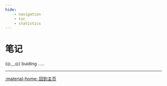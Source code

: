 ```yaml
---
hide:
    - navigation
    - toc
    - statistics
---
```

# 笔记

<link rel="stylesheet" href="../../css/index_styles.css">
<div class="center-container">
  <state>(◎﹏◎)</state>
  <text>buiding</text>
  <text class="line">.....</text>
</div>

---

[:material-home: 回到主页](../../index.md)